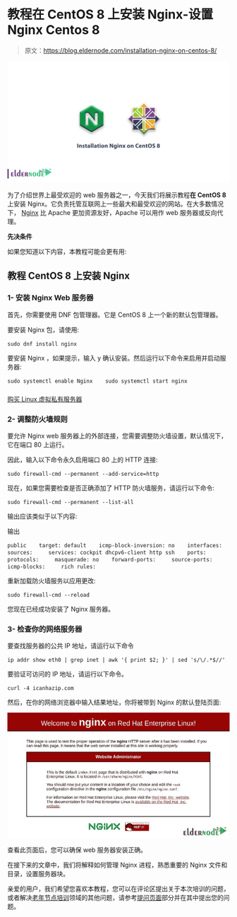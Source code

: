 # 教程在 CentOS 8 上安装 Nginx-设置 Nginx Centos 8

> 原文：<https://blog.eldernode.com/installation-nginx-on-centos-8/>

![Tutorial installation Nginx on CentOS 8](img/faf4288570a032a55cda87754f3f3261.png)

为了介绍世界上最受欢迎的 web 服务器之一，今天我们将展示教程**在 CentOS 8** 上安装 Nginx。它负责托管互联网上一些最大和最受欢迎的网站。在大多数情况下， [Nginx](https://www.nginx.com/resources/wiki/) 比 Apache 更加资源友好，Apache 可以用作 web 服务器或反向代理。

**先决条件**

如果您知道以下内容，本教程可能会更有用:

## 教程 CentOS 8 上安装 Nginx

### 1- 安装 Nginx Web 服务器

首先，你需要使用 DNF 包管理器。它是 CentOS 8 上一个新的默认包管理器。

要安装 Nginx 包，请使用:

```
sudo dnf install nginx
```

要安装 Nginx ，如果提示，输入 y 确认安装。然后运行以下命令来启用并启动服务器:

```
sudo systemctl enable Nginx    sudo systemctl start nginx
```

### 

[购买 Linux 虚拟私有服务器](https://eldernode.com/linux-vps/)

### 2- 调整防火墙规则

要允许 Nginx web 服务器上的外部连接，您需要调整防火墙设置，默认情况下，它在端口 80 上运行。

因此，输入以下命令永久启用端口 80 上的 HTTP 连接:

```
sudo firewall-cmd --permanent --add-service=http 
```

现在，如果您需要检查是否正确添加了 HTTP 防火墙服务，请运行以下命令:

```
sudo firewall-cmd --permanent --list-all 
```

输出应该类似于以下内容:

输出

```
public    target: default    icmp-block-inversion: no    interfaces:     sources:     services: cockpit dhcpv6-client http ssh    ports:     protocols:     masquerade: no    forward-ports:     source-ports:     icmp-blocks:     rich rules:
```

重新加载防火墙服务以应用更改:

```
sudo firewall-cmd --reload 
```

您现在已经成功安装了 Nginx 服务器。

### 3- 检查你的网络服务器

要查找服务器的公共 IP 地址，请运行以下命令

```
ip addr show eth0 | grep inet | awk '{ print $2; }' | sed 's/\/.*$//' 
```

要验证可访问的 IP 地址，请运行以下命令。

```
curl -4 icanhazip.com
```

然后，在你的网络浏览器中输入结果地址，你将被带到 Nginx 的默认登陆页面:

![](img/42047d87306332316f1e8937c39d267e.png)

查看此页面后，您可以确保 web 服务器安装正确。

在接下来的文章中，我们将解释如何管理 Nginx 进程，熟悉重要的 Nginx 文件和目录，设置服务器块。

亲爱的用户，我们希望您喜欢本教程，您可以在评论区提出关于本次培训的问题，或者解决[老年节点培训](https://eldernode.com/blog/)领域的其他问题，请参考[提问页面](https://eldernode.com/ask)部分并在其中提出您的问题。